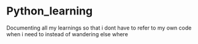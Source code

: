 # Python_learning
Documenting all my learnings so that i dont have to refer to my own code when i need to instead of wandering else where
